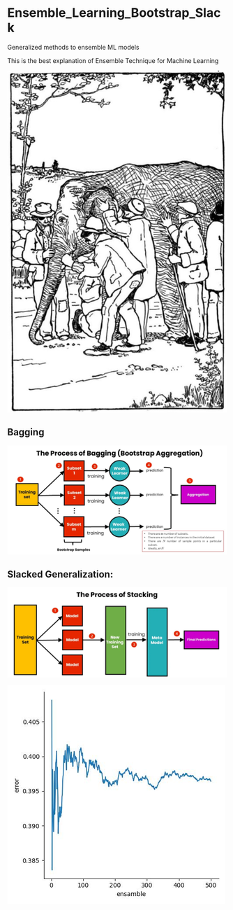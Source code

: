 # Ensemble_Learning_Bootstrap_Slack
Generalized methods to ensemble ML models

This is the best explanation of Ensemble Technique for Machine Learning

![Ilustration](https://github.com/RodGuarneros/Ensemble_Learning_Bootstrap_Slack/blob/main/Blind_men_and_elephant.jpg)

## Bagging

![bagging](https://github.com/RodGuarneros/Ensemble_Learning_Bootstrap_Slack/blob/main/bagging_technique.jpg)

## Slacked Generalization:

![Apilamiento](https://github.com/RodGuarneros/Ensemble_Learning_Bootstrap_Slack/blob/main/apilamiento.jpg)

![Dimention](https://github.com/RodGuarneros/Ensemble_Learning_Bootstrap_Slack/blob/main/performance.jpg)
